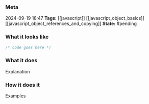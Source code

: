 ### Meta
2024-09-19 18:47
**Tags:** [[javascript]] [[javascript_object_basics]] [[javascript_object_references_and_copying]]
**State:** #pending 

### What it looks like
```JavaScript title:app.js
/* code goes here */

```

### What it does
Explanation

### How it does it
Examples
